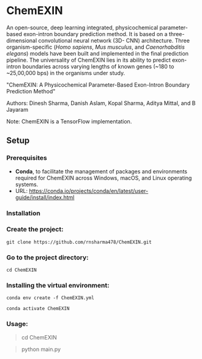 # ChemEXIN

An open-source, deep learning integrated, physicochemical parameter-based exon-intron boundary prediction method. It is based on a three-dimensional convolutional neural network (3D- CNN) architecture. Three organism-specific (_Homo sapiens_, _Mus musculus_, and _Caenorhabditis elegans_) models have been built and implemented in the final prediction pipeline. The universality of ChemEXIN lies in its ability to predict exon-intron boundaries across varying lengths of known genes (~180 to ~25,00,000 bps) in the organisms under study.

"ChemEXIN:  A Physicochemical Parameter-Based Exon-Intron Boundary Prediction Method"

Authors: Dinesh Sharma, Danish Aslam, Kopal Sharma, Aditya Mittal, and B Jayaram

Note: ChemEXIN is a TensorFlow implementation.

## Setup

### Prerequisites
- **Conda**, to facilitate the management of packages and environments required for ChemEXIN across Windows, macOS, and Linux operating systems.
- URL: https://conda.io/projects/conda/en/latest/user-guide/install/index.html 

### Installation
### Create the project:
 `git clone https://github.com/rnsharma478/ChemEXIN.git`
 
### Go to the project directory:
 `cd ChemEXIN`

### Installing the virtual environment:
`conda env create -f ChemEXIN.yml`

`conda activate ChemEXIN`

### Usage:

> cd ChemEXIN

> python main.py
